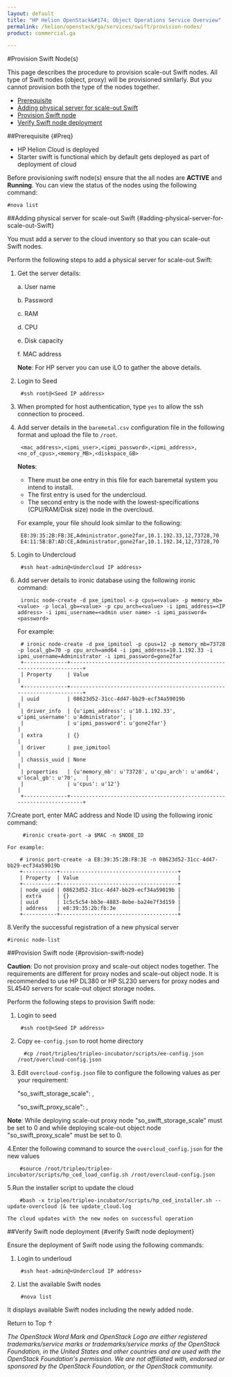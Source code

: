 ```yaml
---
layout: default
title: "HP Helion OpenStack&#174; Object Operations Service Overview"
permalink: /helion/openstack/ga/services/swift/provision-nodes/
product: commercial.ga

---
```

<!--UNDER REVISION-->

<script>

function PageRefresh {
onLoad="window.refresh"
}

PageRefresh();

</script>

<!--
<p style="font-size: small;"> <a href="/helion/openstack/ga/services/object/overview/">&#9664; PREV</a> | <a href="/helion/openstack/services/overview/">&#9650; UP</a> | <a href=" /helion/openstack/ga/services/swift/deployment/"> NEXT &#9654</a> </p>-->


#Provision Swift Node(s) 

This page describes the procedure to provision scale-out Swift nodes. All type of Swift nodes (object, proxy) will be provisioned similarly. But you cannot provision both the type of the nodes together.


* [Prerequisite](#Preq)
* [Adding physical server for scale-out Swift](#adding-physical-server-for-scale-out-Swift) 
* [Provision Swift node](#provision-swift-node)
* [Verify Swift node deployment](#verify-Swift-node-deployment)

##Prerequisite {#Preq}

* HP Helion Cloud is deployed
* Starter swift is functional which by default gets deployed as part of deployment of cloud

Before provisioning swift node(s) ensure that the all nodes are **ACTIVE** and  **Running**.
You can view the status of the nodes using the following command:

	#nova list

##Adding physical server for scale-out Swift {#adding-physical-server-for-scale-out-Swift}

You must add a server to the cloud inventory so that you can scale-out Swift nodes. 

Perform the following steps to add  a physical server for scale-out Swift:

1. Get the server details:

	 a. User name

	b. Password
	
	c. RAM
	
	d. CPU
	
	e. Disk capacity
	
	f. MAC address

	**Note**: For HP server you can use iLO to gather the above details.

2. Login to Seed 

		#ssh root@<Seed IP address> 

3. When prompted for host authentication, type `yes` to allow the ssh connection to proceed.

4. Add server details in the `baremetal.csv` configuration file  in the following format and upload the file to `/root`.

		<mac_address>,<ipmi_user>,<ipmi_password>,<ipmi_address>,<no_of_cpus>,<memory_MB>,<diskspace_GB>

	**Notes**: 

	- There must be one entry in this file for each baremetal system you intend to install.
	- The first entry is used for the undercloud.
	- The second entry is the node with the lowest-specifications (CPU/RAM/Disk size) node in the overcloud.

	For example, your file should look similar to the following:

		E8:39:35:2B:FB:3E,Administrator,gone2far,10.1.192.33,12,73728,70
		E4:11:5B:B7:AD:CE,Administrator,gone2far,10.1.192.34,12,73728,70

5. Login to Undercloud 

		#ssh heat-admin@<Undercloud IP address> 

6. Add server details to ironic database using the following ironic command:

 		ironic node-create -d pxe_ipmitool <-p cpus=<value> -p memory_mb=<value> -p local_gb=<value> -p cpu_arch=<value> -i ipmi_address=<IP address> -i ipmi_username=<admin user name> -i ipmi_password=<password> 

	For example:

 		# ironic node-create -d pxe_ipmitool -p cpus=12 -p memory_mb=73728 -p local_gb=70 -p cpu_arch=amd64 -i ipmi_address=10.1.192.33 -i ipmi_username=Administrator -i ipmi_password=gone2far
		+--------------+-----------------------------------------------------------------------+
		| Property     | Value                                                                 |
		+--------------+-----------------------------------------------------------------------+
		| uuid         | 08623d52-31cc-4d47-bb29-ecf34a59019b                                  |
		| driver_info  | {u'ipmi_address': u'10.1.192.33', u'ipmi_username': u'Administrator', |
		|              | u'ipmi_password': u'gone2far'}                                        |
		| extra        | {}                                                                    |
		| driver       | pxe_ipmitool                                                          |
		| chassis_uuid | None                                                                  |
		| properties   | {u'memory_mb': u'73728', u'cpu_arch': u'amd64', u'local_gb': u'70',   |
		|              | u'cpus': u'12'}                                                       |
		+--------------+-----------------------------------------------------------------------+
7.Create port, enter MAC address and Node ID  using the following ironic command: 
 	
 		 #ironic create-port -a $MAC -n $NODE_ID

	For example:
		
		# ironic port-create -a E8:39:35:2B:FB:3E -n 08623d52-31cc-4d47-bb29-ecf34a59019b
		+-----------+--------------------------------------+
		| Property  | Value                                |
		+-----------+--------------------------------------+
		| node_uuid | 08623d52-31cc-4d47-bb29-ecf34a59019b |
		| extra     | {}                                   |
		| uuid      | 1c5c5c54-bb3e-4883-8ebe-ba24e7f3d159 |
		| address   | e8:39:35:2b:fb:3e                    |
		+-----------+--------------------------------------+	

 
8.Verify the successful registration of a new physical server

	#ironic node-list

##Provision Swift node {#provision-swift-node}

**Caution**: Do not provision proxy and scale-out object nodes together. The requirements are different for proxy nodes and scale-out object node. It is recommended to use HP DL380 or HP SL230 servers for proxy nodes and SL4540 servers for scale-out object storage nodes. 


Perform the following steps to provision Swift node:

1. Login to seed

		#ssh root@<Seed IP address>

2. Copy `ee-config.json` to root home directory

		 #cp /root/tripleo/tripleo-incubator/scripts/ee-config.json /root/overcloud-config.json

3. Edit `overcloud-config.json` file to configure the following values as per your requirement:
 
 
	 "so_swift_storage_scale": <number of object servers> , 
	
	 "so_swift_proxy_scale": <number of proxy servers> ,

**Note**: While deploying scale-out proxy node "so&#095;swift&#095;storage&#095;scale" must be set to 0 and while deploying scale-out object node "so&#095;swift&#095;proxy&#095;scale" must be set to 0.
 
4.Enter the following command to source the `overcloud_config.json`  for the new values

		#source /root/tripleo/tripleo-incubator/scripts/hp_ced_load_config.sh /root/overcloud-config.json

5.Run the installer script to update the cloud

		#bash -x tripleo/tripleo-incubator/scripts/hp_ced_installer.sh --update-overcloud |& tee update_cloud.log

	The cloud updates with the new nodes on successful operation

##Verify Swift node deployment {#verify Swift node deployment}

Ensure the deployment of Swift node using the following commands:

1. Login to underloud

		#ssh heat-admin@<Undercloud IP address> 

2. List the available Swift nodes

		#nova list

It displays available Swift nodes including the newly added node.


<a href="#top" style="padding:14px 0px 14px 0px; text-decoration: none;"> Return to Top &#8593; </a>





*The OpenStack Word Mark and OpenStack Logo are either registered trademarks/service marks or trademarks/service marks of the OpenStack Foundation, in the United States and other countries and are used with the OpenStack Foundation's permission. We are not affiliated with, endorsed or sponsored by the OpenStack Foundation, or the OpenStack community.*